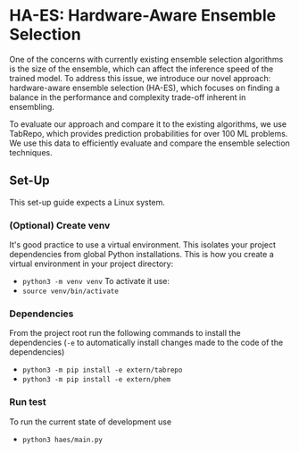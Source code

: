 # HA-ES: Hardware-Aware Ensemble Selection
One of the concerns with currently existing ensemble selection algorithms is the size of the ensemble, which can affect the inference speed of the trained model. To address this issue, we introduce our novel approach: hardware-aware ensemble selection (HA-ES), which focuses on finding a balance in the performance and complexity trade-off inherent in ensembling.

To evaluate our approach and compare it to the existing algorithms, we use TabRepo, which provides prediction probabilities for over 100 ML problems. We use this data to efficiently evaluate and compare the ensemble selection techniques.


## Set-Up
This set-up guide expects a Linux system.

### (Optional) Create venv
It's good practice to use a virtual environment. This isolates your project dependencies from global Python installations. This is how you create a virtual environment in your project directory:
- `python3 -m venv venv`
To activate it use:
- `source venv/bin/activate`


### Dependencies
From the project root run the following commands to install the dependencies (`-e` to automatically install changes made to the code of the dependencies)
- `python3 -m pip install -e extern/tabrepo`
- `python3 -m pip install -e extern/phem`

### Run test
To run the current state of development use
- `python3 haes/main.py`